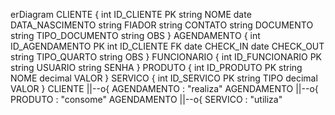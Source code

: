 erDiagram
    CLIENTE {
        int ID_CLIENTE PK
        string NOME
        date DATA_NASCIMENTO
        string FIADOR
        string CONTATO
        string DOCUMENTO
        string TIPO_DOCUMENTO
        string OBS
    }
    AGENDAMENTO {
        int ID_AGENDAMENTO PK
        int ID_CLIENTE FK
        date CHECK_IN
        date CHECK_OUT
        string TIPO_QUARTO
        string OBS
    }
    FUNCIONARIO {
        int ID_FUNCIONARIO PK
        string USUARIO
        string SENHA
    }
    PRODUTO {
        int ID_PRODUTO PK
        string NOME
        decimal VALOR
    }
    SERVICO {
        int ID_SERVICO PK
        string TIPO
        decimal VALOR
    }
    CLIENTE ||--o{ AGENDAMENTO : "realiza"
    AGENDAMENTO ||--o{ PRODUTO : "consome"
    AGENDAMENTO ||--o{ SERVICO : "utiliza"
